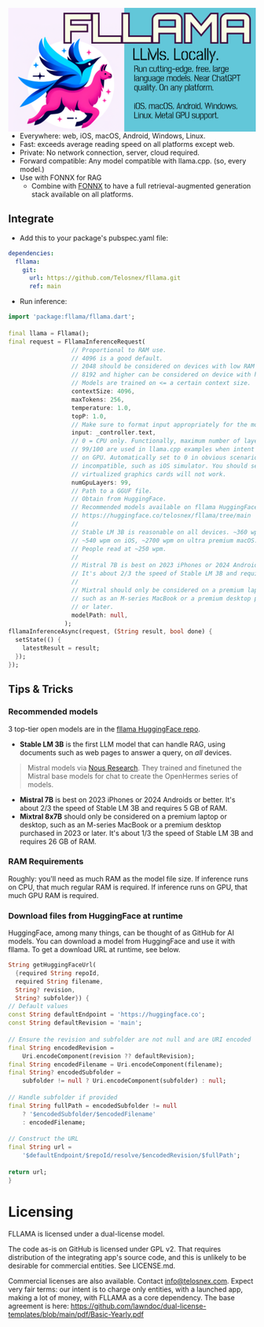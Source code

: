 <img src="fllama_header.png"
     alt="fllama image header, bird like Flutter mascot riding a llama. Text reads: FLLAMA. Run cutting-edge, free, large language models. Near ChatGPT quality. On any platform.
     iOS, macOS, Android, Windows, Linux, and Web. Metal GPU support."
     style="float: left; margin-right: 0px;" />

- Everywhere: web, iOS, macOS, Android, Windows, Linux.
- Fast: exceeds average reading speed on all platforms except web.
- Private: No network connection, server, cloud required.
- Forward compatible: Any model compatible with llama.cpp. (so, every model.)
- Use with FONNX for RAG
  - Combine with [FONNX](https://github.com/Telosnex/fonnx) to have a full retrieval-augmented generation stack available on all platforms.

## Integrate
- Add this to your package's pubspec.yaml file:
```yaml
dependencies:
  fllama:
    git:
      url: https://github.com/Telosnex/fllama.git
      ref: main
```
- Run inference:
```dart
import 'package:fllama/fllama.dart';

final llama = Fllama();
final request = FllamaInferenceRequest(
                  // Proportional to RAM use. 
                  // 4096 is a good default. 
                  // 2048 should be considered on devices with low RAM (<8 GB)
                  // 8192 and higher can be considered on device with high RAM (>16 GB)
                  // Models are trained on <= a certain context size.
                  contextSize: 4096,
                  maxTokens: 256,
                  temperature: 1.0,
                  topP: 1.0,
                  // Make sure to format input appropriately for the model, ex. ChatML
                  input: _controller.text,
                  // 0 = CPU only. Functionally, maximum number of layers to run on GPU. 
                  // 99/100 are used in llama.cpp examples when intent is to run all layers 
                  // on GPU. Automatically set to 0 in obvious scenarios where it will be
                  // incompatible, such as iOS simulator. You should set it to 0 on CI,
                  // virtualized graphics cards will not work.
                  numGpuLayers: 99,
                  // Path to a GGUF file.
                  // Obtain from HuggingFace.
                  // Recommended models available on fllama HuggingFace.
                  // https://huggingface.co/telosnex/fllama/tree/main
                  //
                  // Stable LM 3B is reasonable on all devices. ~360 wpm on Android, 
                  // ~540 wpm on iOS, ~2700 wpm on ultra premium macOS. (M2 Max MBP).
                  // People read at ~250 wpm.
                  //
                  // Mistral 7B is best on 2023 iPhones or 2024 Androids or better.
                  // It's about 2/3 the speed of Stable LM 3B and requires 5 GB of RAM.
                  //
                  // Mixtral should only be considered on a premium laptop or desktop,
                  // such as an M-series MacBook or a premium desktop purchased in 2023
                  // or later.
                  modelPath: null,
                );
fllamaInferenceAsync(request, (String result, bool done) {
  setState(() {
    latestResult = result;
  });
});
```
## Tips & Tricks
### Recommended models

  3 top-tier open models are in the [fllama HuggingFace repo](https://huggingface.co/telosnex/fllama/tree/main).
  - __Stable LM 3B__ is the first LLM model that can handle RAG, using documents such as web pages to answer a query, on *all* devices. 
  > Mistral models via [Nous Research](https://nousresearch.com/).
    They trained and finetuned the Mistral base models for chat to create the OpenHermes series of models.
  - __Mistral 7B__ is best on 2023 iPhones or 2024 Androids or better.
    It's about 2/3 the speed of Stable LM 3B and requires 5 GB of RAM.
  - __Mixtral 8x7B__ should only be considered on a premium laptop or desktop,
    such as an M-series MacBook or a premium desktop purchased in 2023
    or later. It's about 1/3 the speed of Stable LM 3B and requires 
    26 GB of RAM.
### RAM Requirements
  Roughly: you'll need as much RAM as the model file size.
  If inference runs on CPU, that much regular RAM is required.
  If inference runs on GPU, that much GPU RAM is required.
### Download files from HuggingFace at runtime
  HuggingFace, among many things, can be thought of as GitHub for AI models.
  You can download a model from HuggingFace and use it with fllama.
  To get a download URL at runtime, see below.
  ```dart
  String getHuggingFaceUrl(
    {required String repoId,
    required String filename,
    String? revision,
    String? subfolder}) {
  // Default values
  const String defaultEndpoint = 'https://huggingface.co';
  const String defaultRevision = 'main';

  // Ensure the revision and subfolder are not null and are URI encoded
  final String encodedRevision =
      Uri.encodeComponent(revision ?? defaultRevision);
  final String encodedFilename = Uri.encodeComponent(filename);
  final String? encodedSubfolder =
      subfolder != null ? Uri.encodeComponent(subfolder) : null;

  // Handle subfolder if provided
  final String fullPath = encodedSubfolder != null
      ? '$encodedSubfolder/$encodedFilename'
      : encodedFilename;

  // Construct the URL
  final String url =
      '$defaultEndpoint/$repoId/resolve/$encodedRevision/$fullPath';

  return url;
}
```

# Licensing

FLLAMA is licensed under a dual-license model.

The code as-is on GitHub is licensed under GPL v2. That requires distribution of the integrating app's source code, and this is unlikely to be desirable for commercial entities. See LICENSE.md.

Commercial licenses are also available. Contact info@telosnex.com. Expect very fair terms: our intent is to charge only entities, with a launched app, making a lot of money, with FLLAMA as a core dependency. The base agreement is here: https://github.com/lawndoc/dual-license-templates/blob/main/pdf/Basic-Yearly.pdf
